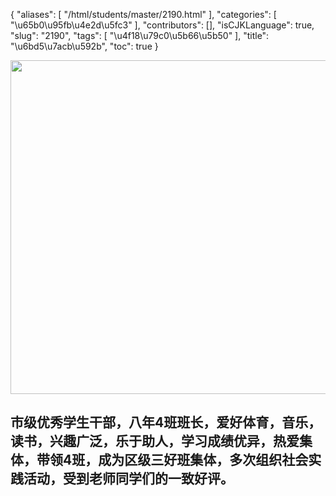 {
    "aliases": [
        "/html/students/master/2190.html"
    ],
    "categories": [
        "\u65b0\u95fb\u4e2d\u5fc3"
    ],
    "contributors": [],
    "isCJKLanguage": true,
    "slug": "2190",
    "tags": [
        "\u4f18\u79c0\u5b66\u5b50"
    ],
    "title": "\u6bd5\u7acb\u592b",
    "toc": true
}


<img
    src="https://cdn.tfls.online/mirror/full/6d94e873e9c32877c04198f400839705902be9d7.jpg"
    style="display:block;margin-left:auto;margin-right:auto;"
    decoding="async"
    fetchpriority="auto"
    loading="lazy"
    height="534"
    width="800"
/>




   





## 市级优秀学生干部，八年4班班长，爱好体育，音乐，读书，兴趣广泛，乐于助人，学习成绩优异，热爱集体，带领4班，成为区级三好班集体，多次组织社会实践活动，受到老师同学们的一致好评。



   




